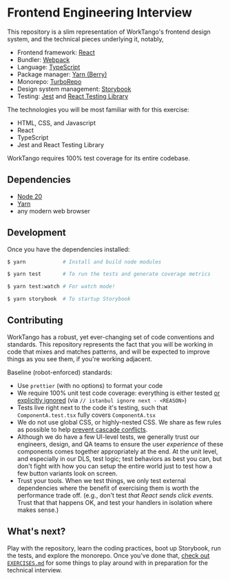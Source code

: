 # Frontend Engineering Interview

This repository is a slim representation of WorkTango's frontend design system, and the technical pieces underlying it, notably,

- Frontend framework: [React](https://react.dev/learn)
- Bundler: [Webpack](https://webpack.js.org/)
- Language: [TypeScript](https://www.typescriptlang.org/)
- Package manager: [Yarn (Berry)](https://github.com/yarnpkg/berry)
- Monorepo: [TurboRepo](https://turbo.build/repo)
- Design system management: [Storybook](https://storybook.js.org/)
- Testing: [Jest](https://jestjs.io/) and [React Testing Library](https://testing-library.com/docs/react-testing-library/intro/)

The technologies you will be most familiar with for this exercise:

- HTML, CSS, and Javascript
- React
- TypeScript
- Jest and React Testing Library

WorkTango requires 100% test coverage for its entire codebase.

## Dependencies

- [Node 20](https://nodejs.org/en/download/package-manager)
- [Yarn](https://github.com/yarnpkg/berry)
- any modern web browser

## Development

Once you have the dependencies installed:

```sh
$ yarn            # Install and build node modules

$ yarn test       # To run the tests and generate coverage metrics

$ yarn test:watch # For watch mode!

$ yarn storybook  # To startup Storybook
```

## Contributing

WorkTango has a robust, yet ever-changing set of code conventions and standards. This repository represents the fact that you will be working in code that mixes and matches patterns, and will be expected to improve things as you see them, if you're working adjacent.

Baseline (robot-enforced) standards:

- Use `prettier` (with no options) to format your code
- We require 100% unit test code coverage: everything is either tested [or explicitly ignored](https://github.com/gotwarlost/istanbul/blob/master/ignoring-code-for-coverage.md) (via `// istanbul ignore next - <REASON>`)
- Tests live right next to the code it's testing, such that `ComponentA.test.tsx` fully covers `ComponentA.tsx`
- We do not use global CSS, or highly-nested CSS. We share as few rules as possible to help [prevent cascade conflicts](https://developer.mozilla.org/en-US/docs/Learn/CSS/Building_blocks/Cascade_and_inheritance).
- Although we do have a few UI-level tests, we generally trust our engineers, design, and QA teams to ensure the user _experience_ of these components comes together appropriately at the end. At the unit level, and especially in our DLS, test logic; test behaviors as best you can, but don't fight with how you can setup the entire world just to test how a few button variants look on screen.
- Trust your tools. When we test things, we only test external dependencies where the benefit of exercising them is worth the performance trade off. (e.g., don't test _that React sends click events._ Trust that that happens OK, and test your handlers in isolation where makes sense.)

## What's next?

Play with the repository, learn the coding practices, boot up Storybook, run the tests, and explore the monorepo. Once you've done that, [check out `EXERCISES.md`](./EXERCISES.md) for some things to play around with in preparation for the technical interview.
